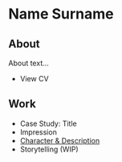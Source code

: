 # Name Surname

## About

About text…

- View CV

## Work
- Case Study: Title
- Impression
- [Character & Description](01-character-description/)
- Storytelling (WIP)
